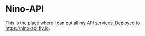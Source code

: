 # Nino-API

This is the place where I can put all my API services. Deployed to
<https://nino-api.fly.io>.
